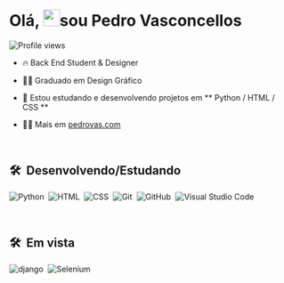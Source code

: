 <h1 align="left">Olá, <img src="https://raw.githubusercontent.com/kaueMarques/kaueMarques/master/hi.gif" height="30px">sou Pedro Vasconcellos</h1>
<p align="left"> <img src="https://komarev.com/ghpvc/?username=pedrosvasconcellos&color=yellow" alt="Profile views" /> </p>

- 🔥 Back End Student & Designer

- 👨‍🎓 Graduado em Design Gráfico 

- 💬 Estou estudando e desenvolvendo projetos em ** Python / HTML / CSS **

- 👨‍💻 Mais em [pedrovas.com](https://pedrovas.com)

<br>

## 🛠 &nbsp;Desenvolvendo/Estudando

![Python](https://img.shields.io/badge/-Python-05122A?style=flat&logo=python)&nbsp;
![HTML](https://img.shields.io/badge/-HTML-05122A?style=flat&logo=HTML5)&nbsp;
![CSS](https://img.shields.io/badge/-CSS-05122A?style=flat&logo=CSS3&logoColor=1572B6)&nbsp;
![Git](https://img.shields.io/badge/-Git-05122A?style=flat&logo=git)&nbsp;
![GitHub](https://img.shields.io/badge/-GitHub-05122A?style=flat&logo=github)&nbsp;
![Visual Studio Code](https://img.shields.io/badge/-Visual%20Studio%20Code-05122A?style=flat&logo=visual-studio-code&logoColor=007ACC)&nbsp;

<br>

## 🛠 &nbsp;Em vista

![django](https://img.shields.io/badge/-Django-05122A?style=flat&logo=django)&nbsp;
![Selenium](https://img.shields.io/badge/-Selenium-05122A?style=flat&logo=Selenium)&nbsp;

<!--
<br>

## ⚙️ &nbsp;GitHub Analytics

<p align="left">
<img width="530em" src="https://github-readme-stats.vercel.app/api?username=pedrosvasconcellos&show_icons=true&theme=vision-friendly-dark" alt="pedrosvasconcellos's stats"/>
<img width="530em" src="https://github-readme-stats.vercel.app/api/top-langs/?username=pedrosvasconcellos&layout=compact&theme=vision-friendly-dark" alt="pedrosvasconcellos's most languages"/>
</p>
-->
<!-- 
<br><br>

## Contact

<p align="left" style="background:yellow">
<a href="https://codepen.io/maykbrito" target="_blank">
  <img align="center" src="https://img.shields.io/badge/-maykbrito-05122A?style=flat&logo=codepen" alt="codepen"/>
</a>
<a href="https://twitter.com/maykbrito" target="_blank">
  <img align="center" src="https://img.shields.io/badge/-maykbrito-05122A?style=flat&logo=twitter" alt="twitter"/>  
</a>
<a href="https://linkedin.com/in/maykbrito" target="_blank">
  <img align="center" src="https://img.shields.io/badge/-maykbrito-05122A?style=flat&logo=linkedin" alt="linkedin"/>
</a>
<a href="https://instagram.com/maykbrito" target="_blank">
 <img align="center" src="https://img.shields.io/badge/-maykbrito-05122A?style=flat&logo=instagram" alt="instagram"/>
</a>
<a href="https://youtube.com/maykbrito" target="_blank">
 <img align="center" src="https://img.shields.io/badge/-maykbrito-05122A?style=flat&logo=youtube" alt="youtube"/>
</a>
</p>
-->
